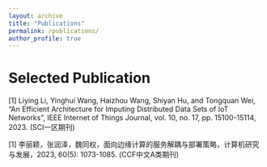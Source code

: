 ```yaml
---
layout: archive
title: "Publications"
permalink: /publications/
author_profile: true
---
```


Selected Publication
===============

[1] Liying Li, Yinghui Wang, Haizhou Wang, Shiyan Hu, and Tongquan Wei, “An Efficient Architecture for Imputing Distributed Data Sets of IoT Networks”, IEEE Internet of Things Journal, vol. 10, no. 17, pp. 15100-15114, 2023. (SCI一区期刊)

[1] 李丽颖，张润泽，魏同权，面向边缘计算的服务解耦与部署策略，计算机研究与发展，2023, 60(5): 1073-1085. (CCF中文A类期刊)
